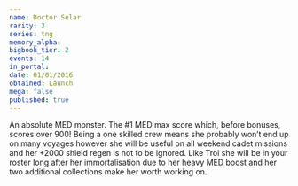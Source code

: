 ```yaml
---
name: Doctor Selar
rarity: 3
series: tng
memory_alpha:
bigbook_tier: 2
events: 14
in_portal:
date: 01/01/2016
obtained: Launch
mega: false
published: true
---
```


An absolute MED monster. The #1 MED max score which, before bonuses, scores over 900! Being a one skilled crew means she probably won’t end up on many voyages however she will be useful on all weekend cadet missions and her +2000 shield regen is not to be ignored. Like Troi she will be in your roster long after her immortalisation due to her heavy MED boost and her two additional collections make her worth working on.
